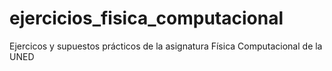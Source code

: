 # ejercicios_fisica_computacional
Ejercicos y supuestos prácticos de la asignatura Física Computacional de la UNED
